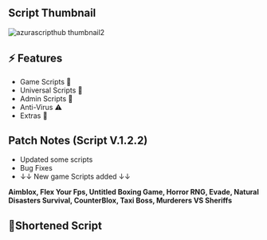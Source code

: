 ## Script Thumbnail
![azurascripthub thumbnail2](https://github.com/user-attachments/assets/61cd514c-397a-4e56-a4d1-99b6d0651b2a)

## ⚡ Features

- Game Scripts 📜
- Universal Scripts 📜
- Admin Scripts 📜
- Anti-Virus ⚠️
- Extras 👀

## Patch Notes (Script V.1.2.2)

- Updated some scripts
- Bug Fixes
- ↓↓ New game Scripts added ↓↓

**Aimblox, Flex Your Fps, Untitled Boxing Game, Horror RNG, Evade, Natural Disasters Survival, CounterBlox, Taxi Boss, Murderers VS Sheriffs**

## 🔌Shortened Script
```lua

```
<br/>
